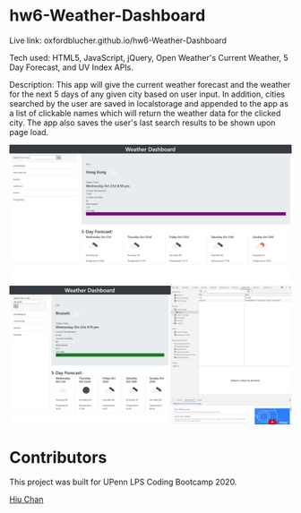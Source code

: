 # hw6-Weather-Dashboard

Live link: oxfordblucher.github.io/hw6-Weather-Dashboard

Tech used: HTML5, JavaScript, jQuery, Open Weather's Current Weather, 5 Day Forecast, and UV Index APIs.

Description: This app will give the current weather forecast and the weather for the next 5 days of any given city based on user input. In addition, cities searched by the user are saved in localstorage and appended to the app as a list of clickable names which will return the weather data for the clicked city. The app also saves the user's last search results to be shown upon page load.

![Example Result](/screenshot.png "Example Result")
![Local Storage](/localstorage.png "Local Storage")

# Contributors

This project was built for UPenn LPS Coding Bootcamp 2020.

[Hiu Chan](https://github.com/oxfordblucher)
